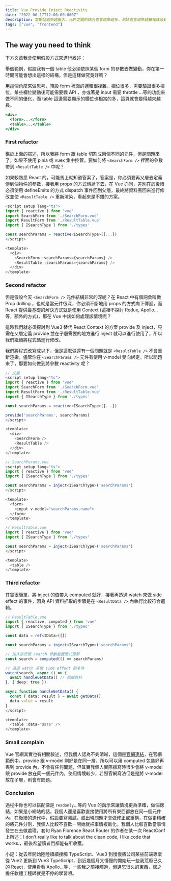 ```yaml
---
title: Vue Provide Inject Reactivity
date: "2022-06-17T12:00:00.000Z"
description: 當網站越來越龐大，元件之間的耦合也會越來越多，測試也會越來越難複雜及難寫；今天我想來探討一下 Vue3 的 provide、inject 功能，及如何使他們能 reactivity，因為這是前端時常會遇到的問題。
tags: ["vue", "frontend"]
---
```


## The way you need to think

下方文章我會使用假設方式來進行敘述：

舉個範例，假設我有一個 table 他必須依照某個 form 的參數去做變動，你在第一時間可能會想出這樣的結構，但是這樣做究竟好嗎？

用這個角度來做思考，預設 form 裡面的邏輯很複雜，欄位很多，需要驗證很多欄位，某些欄位變動後可能需要戳 API ，亦或著是 input 需要 throttle ...等的功能來做不同的優化，而 table 這邊需要顯示的欄位也相當的多，這頁就會變得越來越長。

```jsx
<div>
  <form>...</form>
  <table>...</table>
</div>
```

### First refactor

鑑於上面的描述，所以我將 form 跟 table 切割成兩個不同的元件，但是問題來了，如果不使用 pinia 或 vuex 集中控管，要如何將 `<SearchForm />` 裡面的參數帶到 `<ResultTable />` 中呢？

如果較熟悉 React 的，可能馬上就知道答案了，答案是，你必須要再父層去定義傳到個物件的參數，接著用 props 的方式傳遞下去，在 Vue 亦同，差別在於後續必須使用 defineEmits 的方式 dispatch 事件回到父層，最終將資料丟回來進行修改並使 `<ResultTable />` 重新渲染，看起來是不錯的方案。

```typescript
<script setup lang="ts">
import { reactive } from 'vue'
import SearchForm from './SearchForm.vue'
import ResultForm from './ResultTable.vue'
import { ISearchType } from './types'

const searchParams = reactive<ISearchType>({...})
</script>

<template>
  <div>
    <SearchForm :searchParams={searchParams} />
    <ResultTable :searchParams={searchParams} />
  </div>
</template>
```

### Second refactor

但是假設今天 `<SearchForm />` 元件結構非常的深呢？在 React 中有個詞彙叫做 Prop drilling ，也就是當元件很深，你必須不斷地用 props 的方式向下傳遞，而 React 提供最基礎的解決方式就是使用 Context (這裡不探討 Redux, Apollo...等，額外的方式)，那在 Vue 中該如何處理該情境呢？

這時我們就必須探討到 Vue3 替代 React Context 的方案 provide 及 inject，只需在父層定義 provide 並在子層需要的地方進行 inject 就可以進行使用了，所以我們繼續將程式碼進行修改。

我們將程式改寫成以下，但是這麼做還有一個問題就是 `<ResultTable />` 不會重新渲染，儘管你在 `<SearchParams />` 元件有使用 v-model 雙向綁定。所以問題來了，那要如何做到將參數 reactivity 呢？

```typescript
// 父層
<script setup lang="ts">
import { reactive } from 'vue'
import SearchForm from './SearchForm.vue'
import ResultForm from './ResultTable.vue'
import { ISearchType } from './types'

const searchParams = reactive<ISearchType>({...})

provide('searchParams', searchParams)
</script>

<template>
  <div>
    <SearchForm />
    <ResultTable />
  </div>
</template>
```

```typescript
// SearchParams.vue
<script setup lang="ts">
import { reactive } from 'vue'
import { ISearchType } from './types'

const searchParams = inject<ISearchType>('searchParams')
</script>

<template>
  <form>
    <input v-model="searchParams.name">
  </form>
</template>
```

```typescript
// ResultTable.vue
import { reactive } from 'vue'
import { ISearchType } from './types'

const searchParams = inject<ISearchType>('searchParams')
</script>

<template>
  <table />
</template>
```

### Third refactor

其實很簡單，將 inject 的值帶入 computed 就好，接著再透過 watch 來做 side effect 的事件，因為 API 資料抓取的步驟是在 `<ResultData />` 內執行比較符合邏輯。

```typescript
// ResultTable.vue
import { reactive, computed } from 'vue'
import { ISearchType } from './types'

const data = ref<IData>([])

const searchParams = inject<ISearchType>('searchParams')

// 加入該行使 search 參數能響應式更新
const search = computed(() => searchParams)

// 透過 watch 來做 side effect 的事件
watch(search, async () => {
  await handleGetData() // 抓取資料
}, { deep: true })

async function handleGetData() {
  const { data: result } = await getData()
  data.value = result
}
</script>

<template>
  <table :data="data" />
</template>
```

### Small complain

Vue 官網其實也有相關敘述，但我個人認為不夠清晰，這個是[官網連結](https://vuejs.org/guide/components/provide-inject.html)，在官網範例中，provide 跟 v-model 剛好是在同一層，所以可以用 computed 包裝好再丟到 provide 內，不會有任何問題，但其實我個人實際撰寫時很少會將 v-model 跟 provide 放在同一個元件內，使用情境較少，若照官網寫法但是是將 v-model 放在子層，則會有問題。

### Conclusion

過程中你也可以搭配像是 `readonly`...等的 Vue 的函示來讓情境更為準確，做個總結，如果是小網站的話，我個人還是喜歡直接使用將所有東西都放在同一個元件內，在後續的迭代中，假設要寫測試，或出現問題才會做修正或重構，在做更精確的將元件分割，我個人比較不喜歡一開始就把事情複雜化，我個人比較喜歡當事情發生在去做處理，套句 Ryan Florence React Router 的作者在某一次 ReactConf 上所述：I don't really like to talk about the clean code, I like code that works.，最後希望讀者們都能有所收穫。

小記：從去年開始陸陸續續接觸 TypeScript、Vue3 到慢慢將公司某些前端專案從 Vue2 更新到 Vue3 TypeScript，到近幾個月又慢慢的開始玩一些我荒廢已久的 React，使用看看 Apollo...等，一些我之前接觸過，但遺忘很久的東西，總之擔任軟體工程師就是不停的學習唄。
